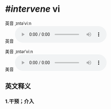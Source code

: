 # ***\#intervene*** vi
英音 ˌɪntəˈviːn  
英音
<audio src="./media/intervene1_AAC.aac" controls="controls"></audio>

美音 ˌɪntərˈviːn  
美音
<audio src="./media/intervene1_AAC.aac" controls="controls"></audio>



  

英文释义
---
### 1.**干预；介入**  


